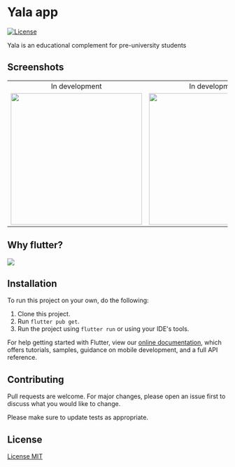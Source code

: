 # Yala app


[![License](http://img.shields.io/:license-mit-blue.svg)](http://doge.mit-license.org)


Yala is an educational complement for pre-university students

## Screenshots

|     |     |    |
| :-: | :-: |:-: |
|  In development | In development | In development |
| <img src="https://res.cloudinary.com/practicaldev/image/fetch/s--q_2oTDPt--/c_limit%2Cf_auto%2Cfl_progressive%2Cq_66%2Cw_880/https://mariacorpeno.com/wp-content/uploads/2020/09/catcoffee.gif" height="300" /> | <img src="https://res.cloudinary.com/practicaldev/image/fetch/s--q_2oTDPt--/c_limit%2Cf_auto%2Cfl_progressive%2Cq_66%2Cw_880/https://mariacorpeno.com/wp-content/uploads/2020/09/catcoffee.gif" height="300" /> | <img src="https://res.cloudinary.com/practicaldev/image/fetch/s--q_2oTDPt--/c_limit%2Cf_auto%2Cfl_progressive%2Cq_66%2Cw_880/https://mariacorpeno.com/wp-content/uploads/2020/09/catcoffee.gif" height="300" /> |

## Why flutter?

![](https://res.cloudinary.com/practicaldev/image/fetch/s--fNF5kHce--/c_limit%2Cf_auto%2Cfl_progressive%2Cq_66%2Cw_880/https://dev-to-uploads.s3.amazonaws.com/i/j0nesadfz9fifxyd15mr.gif)

## Installation

To run this project on your own, do the following: 
1. Clone this project.
2. Run `flutter pub get`.
3. Run the project using `flutter run` or using your IDE's tools.

For help getting started with Flutter, view our
[online documentation](https://flutter.dev/docs), which offers tutorials,
samples, guidance on mobile development, and a full API reference.

## Contributing
Pull requests are welcome. For major changes, please open an issue first to discuss what you would like to change.

Please make sure to update tests as appropriate.

## License
[License MIT](https://choosealicense.com/licenses/mit/)